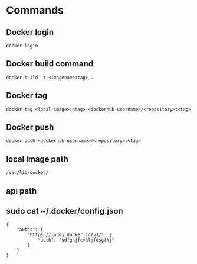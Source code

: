 # Commands

## Docker login

```
docker login

```


## Docker build command

```
docker build -t <imagename:tag> .
```

## Docker tag

```
docker tag <local-image>:<tag> <dockerhub-username>/<repository>:<tag>

```

## Docker push 

```
docker push <dockerhub-username>/<repository>:<tag>
```

## local image path

```
/var/lib/docker/
```



## api path

## sudo cat ~/.docker/config.json

```
{
	"auths": {
		"https://index.docker.io/v1/": {
			"auth": "sdfghjfcvkljfdsgfkj"
		}
	}
}

```